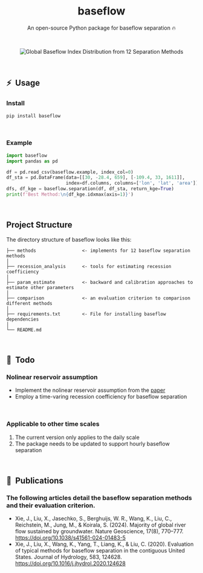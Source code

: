 <div align="center">

# baseflow

An open-source Python package for baseflow separation 🔥<br>

</div>
<br>

<div align="center">

![Global Baseflow Index Distribution from 12 Separation Methods](https://user-images.githubusercontent.com/29588684/226364211-3fd46152-3b9a-4de9-8d77-f1b59747a0f4.jpg)

</div>
<br>


## ⚡&nbsp;&nbsp;Usage

### Install
```bash
pip install baseflow
```
<br>


### Example
```python
import baseflow
import pandas as pd

df = pd.read_csv(baseflow.example, index_col=0)
df_sta = pd.DataFrame(data=[[30, -28.4, 659], [-109.4, 33, 1611]],
                      index=df.columns, columns=['lon', 'lat', 'area'])
dfs, df_kge = baseflow.separation(df, df_sta, return_kge=True)
print(f'Best Method:\n{df_kge.idxmax(axis=1)}')
```
<br>



## Project Structure
The directory structure of baseflow looks like this:
```
├── methods                 <- implements for 12 baseflow separation methods
│
├── recession_analysis      <- tools for estimating recession coefficiency
│
├── param_estimate          <- backward and calibration approaches to estimate other parameters
│
├── comparison              <- an evaluation criterion to comparison different methods
│
├── requirements.txt        <- File for installing baseflow dependencies
│
└── README.md
```
<br>

## 📌&nbsp;&nbsp;Todo


### Nolinear reservoir assumption
- Implement the nolinear reservoir assumption from the [paper](https://github.com/xiejx5/watershed_delineation/releases)
- Employ a time-varing recession coefficiency for baseflow separation
<br>

### Applicable to other time scales
1. The current version only applies to the daily scale
2. The package needs to be updated to support hourly baseflow separation
<br>

## 🚀&nbsp;&nbsp;Publications

### The following articles detail the baseflow separation methods and their evaluation criterion.
- Xie, J., Liu, X., Jasechko, S., Berghuijs, W. R., Wang, K., Liu, C., Reichstein, M., Jung, M., & Koirala, S. (2024). Majority of global river flow sustained by groundwater. Nature Geoscience, 17(8), 770–777. https://doi.org/10.1038/s41561-024-01483-5
- Xie, J., Liu, X., Wang, K., Yang, T., Liang, K., & Liu, C. (2020). Evaluation of typical methods for baseflow separation in the contiguous United States. Journal of Hydrology, 583, 124628. https://doi.org/10.1016/j.jhydrol.2020.124628
